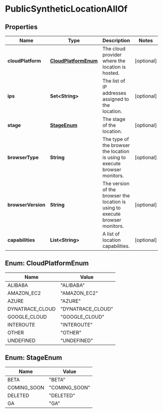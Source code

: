 

# PublicSyntheticLocationAllOf


## Properties

| Name | Type | Description | Notes |
|------------ | ------------- | ------------- | -------------|
|**cloudPlatform** | [**CloudPlatformEnum**](#CloudPlatformEnum) | The cloud provider where the location is hosted. |  [optional] |
|**ips** | **Set&lt;String&gt;** | The list of IP addresses assigned to the location. |  [optional] |
|**stage** | [**StageEnum**](#StageEnum) | The stage of the location. |  [optional] |
|**browserType** | **String** | The type of the browser the location is using to execute browser monitors. |  [optional] |
|**browserVersion** | **String** | The version of the browser the location is using to execute browser monitors. |  [optional] |
|**capabilities** | **List&lt;String&gt;** | A list of location capabilities. |  [optional] |



## Enum: CloudPlatformEnum

| Name | Value |
|---- | -----|
| ALIBABA | &quot;ALIBABA&quot; |
| AMAZON_EC2 | &quot;AMAZON_EC2&quot; |
| AZURE | &quot;AZURE&quot; |
| DYNATRACE_CLOUD | &quot;DYNATRACE_CLOUD&quot; |
| GOOGLE_CLOUD | &quot;GOOGLE_CLOUD&quot; |
| INTEROUTE | &quot;INTEROUTE&quot; |
| OTHER | &quot;OTHER&quot; |
| UNDEFINED | &quot;UNDEFINED&quot; |



## Enum: StageEnum

| Name | Value |
|---- | -----|
| BETA | &quot;BETA&quot; |
| COMING_SOON | &quot;COMING_SOON&quot; |
| DELETED | &quot;DELETED&quot; |
| GA | &quot;GA&quot; |



